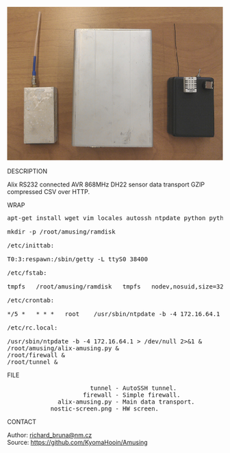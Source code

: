 ![Alix](https://github.com/KyomaHooin/Amusing/raw/master/alix/nostic/nostic_screen.png "screenshot")

DESCRIPTION

Alix RS232 connected AVR 868MHz DH22 sensor data transport GZIP compressed CSV over HTTP.

WRAP
<pre>
apt-get install wget vim locales autossh ntpdate python python-serial

mkdir -p /root/amusing/ramdisk

/etc/inittab:

T0:3:respawn:/sbin/getty -L ttyS0 38400

/etc/fstab:

tmpfs	/root/amusing/ramdisk	tmpfs	nodev,nosuid,size=32M	0	0

/etc/crontab:

*/5 *	* * *	root	/usr/sbin/ntpdate -b -4 172.16.64.1 > /dev/null 2>&1

/etc/rc.local:

/usr/sbin/ntpdate -b -4 172.16.64.1 > /dev/null 2>&1 &
/root/amusing/alix-amusing.py &
/root/firewall &
/root/tunnel &
</pre>

FILE
<pre>
                       tunnel - AutoSSH tunnel.
                     firewall - Simple firewall.
              alix-amusing.py - Main data transport.
            nostic-screen.png - HW screen.
</pre>

CONTACT

Author: richard_bruna@nm.cz<br>
Source: https://github.com/KyomaHooin/Amusing
